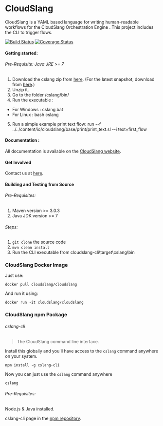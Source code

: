 CloudSlang
==============
 
CloudSlang is a YAML based language for writing human-readable workflows for the CloudSlang Orchestration Engine . 
This project includes the CLI to trigger flows.

[![Build Status](https://travis-ci.org/CloudSlang/cloud-slang.svg?branch=master)](https://travis-ci.org/CloudSlang/cloud-slang)
[![Coverage Status](https://coveralls.io/repos/CloudSlang/cloud-slang/badge.svg?branch=master)](https://coveralls.io/r/CloudSlang/cloud-slang?branch=master)

#### Getting started:

###### Pre-Requisite: Java JRE >= 7

1. Download the cslang zip from [here](https://github.com/CloudSlang/cloud-slang/releases/download/cloudslang-0.7.14/cslang-cli.zip). (For the latest snapshot, download from [here](https://github.com/CloudSlang/cloud-slang/releases/latest).)
2. Unzip it.
3. Go to the folder /cslang/bin/
4. Run the executable :
  - For Windows : cslang.bat 
  - For Linux : bash cslang
5. Run a simple example print text flow:  run --f ../../content/io/cloudslang/base/print/print_text.sl --i text=first_flow

#### Documentation :

All documentation is available on the [CloudSlang website](http://www.cloudslang.io/#/docs).

#### Get Involved

Contact us at [here](mailto:support@cloudslang.io).

#### Building and Testing from Source

###### Pre-Requisites:

1. Maven version >= 3.0.3
2. Java JDK version >= 7

###### Steps:

1. ```git clone``` the source code
2. ```mvn clean install```
3. Run the CLI executable from cloudslang-cli\target\cslang\bin 

### CloudSlang Docker Image
Just use:

``` docker pull cloudslang/cloudslang ```

And run it using:

``` docker run -it cloudslang/cloudslang ```

### CloudSlang npm Package
###### cslang-cli
> The CloudSlang command line interface.

Install this globally and you'll have access to the `cslang` command anywhere on your system.

```shell
npm install -g cslang-cli
```

Now you can just use the `cslang` command anywhere
```shell
cslang
```

###### Pre-Requisites:
Node.js & Java installed.

cslang-cli page in the [npm repository](https://www.npmjs.com/package/cslang-cli).
